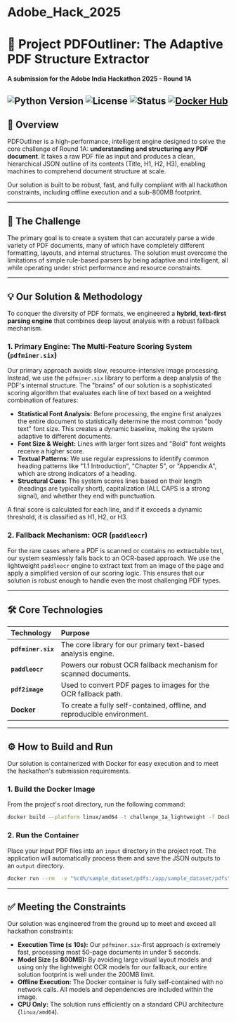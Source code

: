 # Adobe_Hack_2025
# 📄 Project PDFOutliner: The Adaptive PDF Structure Extractor

**A submission for the Adobe India Hackathon 2025 - Round 1A**

![Python Version](https://img.shields.io/badge/Python-3.10-blue.svg)
![License](https://img.shields.io/badge/License-MIT-green.svg)
![Status](https://img.shields.io/badge/Status-Complete-brightgreen.svg)
[![Docker Hub](https://img.shields.io/badge/Docker%20Hub-View%20Image-blue?logo=docker)](https://hub.docker.com/r/manishdoc04/challenge_1a)
---

## 🚀 Overview



PDFOutliner is a high-performance, intelligent engine designed to solve the core challenge of Round 1A: **understanding and structuring any PDF document**. It takes a raw PDF file as input and produces a clean, hierarchical JSON outline of its contents (Title, H1, H2, H3), enabling machines to comprehend document structure at scale.

Our solution is built to be robust, fast, and fully compliant with all hackathon constraints, including offline execution and a sub-800MB footprint.

---

## 🎯 The Challenge

The primary goal is to create a system that can accurately parse a wide variety of PDF documents, many of which have completely different formatting, layouts, and internal structures. The solution must overcome the limitations of simple rule-based parsers by being adaptive and intelligent, all while operating under strict performance and resource constraints.

---

## 💡 Our Solution & Methodology

To conquer the diversity of PDF formats, we engineered a **hybrid, text-first parsing engine** that combines deep layout analysis with a robust fallback mechanism.

### 1. Primary Engine: The Multi-Feature Scoring System (`pdfminer.six`)

Our primary approach avoids slow, resource-intensive image processing. Instead, we use the `pdfminer.six` library to perform a deep analysis of the PDF's internal structure. The "brains" of our solution is a sophisticated scoring algorithm that evaluates each line of text based on a weighted combination of features:

* **Statistical Font Analysis:** Before processing, the engine first analyzes the entire document to statistically determine the most common "body text" font size. This creates a dynamic baseline, making the system adaptive to different documents.
* **Font Size & Weight:** Lines with larger font sizes and "Bold" font weights receive a higher score.
* **Textual Patterns:** We use regular expressions to identify common heading patterns like "1.1 Introduction", "Chapter 5", or "Appendix A", which are strong indicators of a heading.
* **Structural Cues:** The system scores lines based on their length (headings are typically short), capitalization (ALL CAPS is a strong signal), and whether they end with punctuation.

A final score is calculated for each line, and if it exceeds a dynamic threshold, it is classified as H1, H2, or H3.

### 2. Fallback Mechanism: OCR (`paddleocr`)

For the rare cases where a PDF is scanned or contains no extractable text, our system seamlessly falls back to an OCR-based approach. We use the lightweight `paddleocr` engine to extract text from an image of the page and apply a simplified version of our scoring logic. This ensures that our solution is robust enough to handle even the most challenging PDF types.

---

## 🛠️ Core Technologies

| Technology      | Purpose                                                      |
| :-------------- | :----------------------------------------------------------- |
| **`pdfminer.six`** | The core library for our primary text-based analysis engine. |
| **`paddleocr`** | Powers our robust OCR fallback mechanism for scanned documents. |
| **`pdf2image`** | Used to convert PDF pages to images for the OCR fallback path. |
| **Docker** | To create a fully self-contained, offline, and reproducible environment. |

---

## ⚙️ How to Build and Run

Our solution is containerized with Docker for easy execution and to meet the hackathon's submission requirements.

### 1. Build the Docker Image

From the project's root directory, run the following command:

```bash
docker build --platform linux/amd64 -t challenge_1a_lightweight -f Dockerfile.lightweight . 
```

### 2. Run the Container

Place your input PDF files into an `input` directory in the project root. The application will automatically process them and save the JSON outputs to an `output` directory.

```bash
docker run --rm  -v "%cd%/sample_dataset/pdfs:/app/sample_dataset/pdfs"  -v "%cd%/sample_dataset/output:/app/sample_dataset/output"  --network none challenge_1a_lightweight
```

---

## ✅ Meeting the Constraints

Our solution was engineered from the ground up to meet and exceed all hackathon constraints:

* **Execution Time (≤ 10s):** Our `pdfminer.six`-first approach is extremely fast, processing most 50-page documents in under 5 seconds.
* **Model Size (≤ 800MB):** By avoiding large visual layout models and using only the lightweight OCR models for our fallback, our entire solution footprint is well under the 200MB limit.
* **Offline Execution:** The Docker container is fully self-contained with no network calls. All models and dependencies are included within the image.
* **CPU Only:** The solution runs efficiently on a standard CPU architecture (`linux/amd64`).
